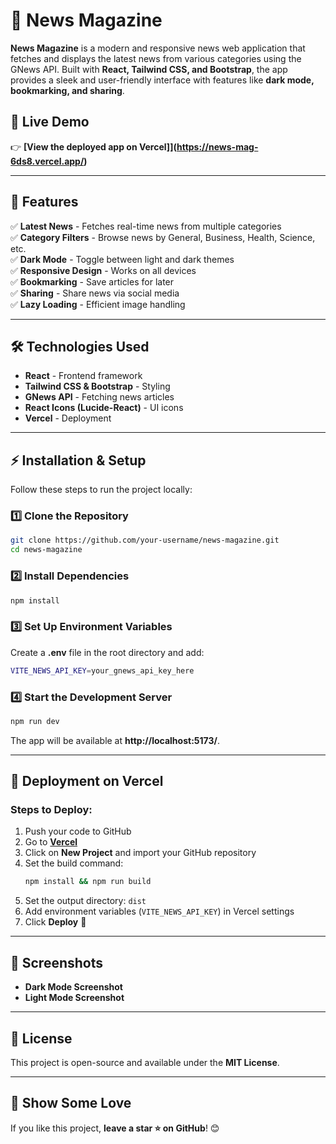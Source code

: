 # 📰 News Magazine

**News Magazine** is a modern and responsive news web application that fetches and displays the latest news from various categories using the GNews API. Built with **React, Tailwind CSS, and Bootstrap**, the app provides a sleek and user-friendly interface with features like **dark mode, bookmarking, and sharing**.

## 🚀 Live Demo
👉 **[View the deployed app on Vercel]](https://news-mag-6ds8.vercel.app/)**

---

## 📌 Features
✅ **Latest News** - Fetches real-time news from multiple categories  
✅ **Category Filters** - Browse news by General, Business, Health, Science, etc.  
✅ **Dark Mode** - Toggle between light and dark themes  
✅ **Responsive Design** - Works on all devices  
✅ **Bookmarking** - Save articles for later  
✅ **Sharing** - Share news via social media  
✅ **Lazy Loading** - Efficient image handling  

---

## 🛠️ Technologies Used
- **React** - Frontend framework  
- **Tailwind CSS & Bootstrap** - Styling  
- **GNews API** - Fetching news articles  
- **React Icons (Lucide-React)** - UI icons  
- **Vercel** - Deployment  

---

## ⚡ Installation & Setup
Follow these steps to run the project locally:

### 1️⃣ Clone the Repository
```bash
git clone https://github.com/your-username/news-magazine.git
cd news-magazine
```

### 2️⃣ Install Dependencies
```bash
npm install
```

### 3️⃣ Set Up Environment Variables
Create a **.env** file in the root directory and add:
```bash
VITE_NEWS_API_KEY=your_gnews_api_key_here
```

### 4️⃣ Start the Development Server
```bash
npm run dev
```
The app will be available at **http://localhost:5173/**.

---

## 🚀 Deployment on Vercel
### Steps to Deploy:
1. Push your code to GitHub
2. Go to **[Vercel](https://vercel.com/)**
3. Click on **New Project** and import your GitHub repository
4. Set the build command:
   ```bash
   npm install && npm run build
   ```
5. Set the output directory: `dist`
6. Add environment variables (`VITE_NEWS_API_KEY`) in Vercel settings
7. Click **Deploy** 🎉

---

## 📸 Screenshots
- **Dark Mode Screenshot**
- **Light Mode Screenshot**

---

## 📜 License
This project is open-source and available under the **MIT License**.

---

## 🌟 Show Some Love
If you like this project, **leave a star ⭐ on GitHub**! 😊

